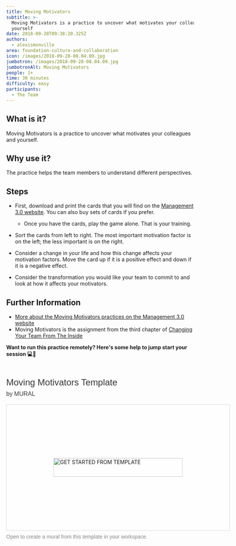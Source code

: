 ```yaml
---
title: Moving Motivators
subtitle: >-
  Moving Motivators is a practice to uncover what motivates your colleagues and
  yourself
date: 2018-09-28T09:38:20.325Z
authors:
  - alexismonville
area: foundation-culture-and-collaboration
icon: /images/2018-09-28-08.04.09.jpg
jumbotron: /images/2018-09-28-08.04.09.jpg
jumbotronAlt: Moving Motivators
people: 1+
time: 30 minutes
difficulty: easy
participants:
  - The Team
---
```

## What is it?

Moving Motivators is a practice to uncover what motivates your colleagues and yourself.

## Why use it?

The practice helps the team members to understand different perspectives.

## Steps

* First, download and print the cards that you will find on the [Management 3.0 website](https://management30.com/practice/moving-motivators/). You can also buy sets of cards if you prefer.

  * Once you have the cards, play the game alone. That is your training.
* Sort the cards from left to right. The most important motivation factor is on the left; the less important is on the right.
* Consider a change in your life and how this change affects your motivation factors. Move the card up if it is a positive effect and down if it is a negative effect.
* Consider the transformation you would like your team to commit to and look at how it affects your motivators.

## Further Information

* [More about the Moving Motivators practices on the Management 3.0 website](https://management30.com/practice/moving-motivators/)
* Moving Motivators is the assignment from the third chapter of [Changing Your Team From The Inside](https://www.goodreads.com/book/show/40692351-changing-your-team-from-the-inside)

**Want to run this practice remotely? Here's some help to jump start your session 💻🙏**

<div style="width: 600px;"> <h1 style="position: relative;vertical-align: middle;display: inline-block; font-size: 24px; line-height:28px; color: #393939;margin-bottom: 14px; font-weight: 300;font-family: Proxima Nova, sans-serif;"> Moving Motivators Template <span style="font-size: 16px; color: #393939; font-weight: 300;"> <br> by MURAL </span> </span> </h1> <div style="position: relative;padding-bottom: 56.25%;height: 0; overflow: hidden; max-width: 800px; min-width: 320px; border-width: 1px; border-style: solid; border-color: #d8d8d8;"> <div style="position: absolute;top: 0;left: 0;z-index: 10; width: 100%; height: 100%;background: url(https://murally.blob.core.windows.net/thumbnails/warhw2023/templates/0d15bd57-7572-4617-8f43-e43a6f1bc4a0.png?v=3f61f649-fefc-4d91-9678-8ba642ef29ad) no-repeat center center; background-size: cover;"> <div style="position: absolute;top: 0;left: 0;z-index: 20;width: 100%; height: 100%;background-color: white;-webkit-filter: opacity(.4);"> </div> <a href="https://app.mural.co/template/0d15bd57-7572-4617-8f43-e43a6f1bc4a0/ab7617b6-8a90-4d3b-b7cc-1ec630b3cb59" target="_blank" style="transform: translate(-50%, -50%);top: 50%;left: 50%; position: absolute; z-index: 30; border: none; background: transparent;"> <img src="https://app.mural.co/static/images/button-template-large.png" alt="GET STARTED FROM TEMPLATE" width="347" height="50" style="width: 347px !important; height: 50px !important"> </a> </div> </div> <p style="margin-top: 7px;margin-bottom: 60px;line-height: 18px; font-size: 14px;font-family: Proxima Nova, sans-serif;font-weight: 400; color: #888888;"> Open to create a mural from this template in your workspace. <span style="color: #393939;">